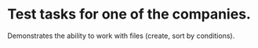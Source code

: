 # Test tasks for one of the companies.

Demonstrates the ability to work with files (create, sort by conditions).
